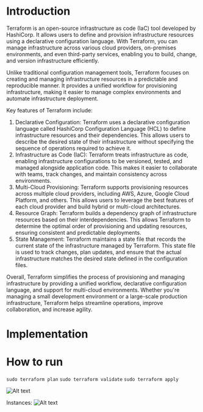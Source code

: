 # Introduction

Terraform is an open-source infrastructure as code (IaC) tool developed by HashiCorp. It allows users to define and provision infrastructure resources using a declarative configuration language. With Terraform, you can manage infrastructure across various cloud providers, on-premises environments, and even third-party services, enabling you to build, change, and version infrastructure efficiently.

Unlike traditional configuration management tools, Terraform focuses on creating and managing infrastructure resources in a predictable and reproducible manner. It provides a unified workflow for provisioning infrastructure, making it easier to manage complex environments and automate infrastructure deployment.

Key features of Terraform include:
1. Declarative Configuration: Terraform uses a declarative configuration language called HashiCorp Configuration Language (HCL) to define infrastructure resources and their dependencies. This allows users to describe the desired state of their infrastructure without specifying the sequence of operations required to achieve it.
2. Infrastructure as Code (IaC): Terraform treats infrastructure as code, enabling infrastructure configurations to be versioned, tested, and managed alongside application code. This makes it easier to collaborate with teams, track changes, and maintain consistency across environments.
3. Multi-Cloud Provisioning: Terraform supports provisioning resources across multiple cloud providers, including AWS, Azure, Google Cloud Platform, and others. This allows users to leverage the best features of each cloud provider and build hybrid or multi-cloud architectures.
4. Resource Graph: Terraform builds a dependency graph of infrastructure resources based on their interdependencies. This allows Terraform to determine the optimal order of provisioning and updating resources, ensuring consistent and predictable deployments.
5. State Management: Terraform maintains a state file that records the current state of the infrastructure managed by Terraform. This state file is used to track changes, plan updates, and ensure that the actual infrastructure matches the desired state defined in the configuration files.

Overall, Terraform simplifies the process of provisioning and managing infrastructure by providing a unified workflow, declarative configuration language, and support for multi-cloud environments. Whether you're managing a small development environment or a large-scale production infrastructure, Terraform helps streamline operations, improve collaboration, and increase agility.

# Implementation

# How to run

```sudo terraform plan```
```sudo terraform validate```
```sudo terraform apply```

![Alt text](/images/terraform.gif)

Instances:
![Alt text](/images/aws_terraform_instances.png)
